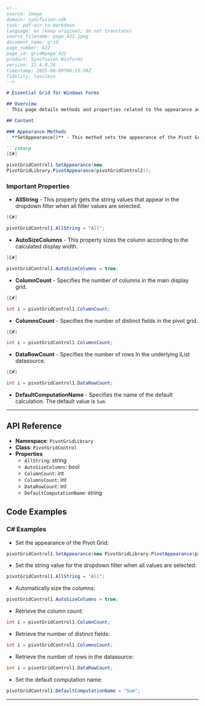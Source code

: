 ```markdown
<!--
source: image
domain: syncfusion-sdk
task: pdf-ocr-to-markdown
language: en (keep original; do not translate)
source_filename: page_422.jpeg
document_name: grid
page_number: 422
page_id: grid#page_422
product: Syncfusion Winforms
version: 11.4.0.26
timestamp: 2025-08-09T06:15:39Z
fidelity: lossless
-->

# Essential Grid for Windows Forms

## Overview
- This page details methods and properties related to the appearance and functionality of the Pivot Grid in Windows Forms.

## Content

### Appearance Methods
- **SetAppearance()** - This method sets the appearance of the Pivot Grid.

```csharp
[C#]

pivotGridControl1.SetAppearance(new
PivotGridLibrary.PivotAppearance(pivotGridControl2));
```

### Important Properties

- **AllString** - This property gets the string values that appear in the dropdown filter when all filter values are selected.

```csharp
[C#]

pivotGridControl1.AllString = "All";
```

- **AutoSizeColumns** - This property sizes the column according to the calculated display width.

```csharp
[C#]

pivotGridControl1.AutoSizeColumns = true;
```

- **ColumnCount** - Specifies the number of columns in the main display grid.

```csharp
[C#]

int i = pivotGridControl1.ColumnCount;
```

- **ColumnsCount** - Specifies the number of distinct fields in the pivot grid.

```csharp
[C#]

int i = pivotGridControl1.ColumnsCount;
```

- **DataRowCount** - Specifies the number of rows in the underlying IList datasource.

```csharp
[C#]

int i = pivotGridControl1.DataRowCount;
```

- **DefaultComputationName** - Specifies the name of the default calculation. The default value is `Sum`.

---

## API Reference
- **Namespace**: `PivotGridLibrary`
- **Class**: `PivotGridControl`
- **Properties**
  - `AllString`: string
  - `AutoSizeColumns`: bool
  - `ColumnCount`: int
  - `ColumnsCount`: int
  - `DataRowCount`: int
  - `DefaultComputationName`: string

## Code Examples

### C# Examples
- Set the appearance of the Pivot Grid:

```csharp
pivotGridControl1.SetAppearance(new PivotGridLibrary.PivotAppearance(pivotGridControl2));
```

- Set the string value for the dropdown filter when all values are selected:

```csharp
pivotGridControl1.AllString = "All";
```

- Automatically size the columns:

```csharp
pivotGridControl1.AutoSizeColumns = true;
```

- Retrieve the column count:

```csharp
int i = pivotGridControl1.ColumnCount;
```

- Retrieve the number of distinct fields:

```csharp
int i = pivotGridControl1.ColumnsCount;
```

- Retrieve the number of rows in the datasource:

```csharp
int i = pivotGridControl1.DataRowCount;
```

- Set the default computation name:

```csharp
pivotGridControl1.DefaultComputationName = "Sum";
```

---

<!-- tags: [Pivot Grid, Windows Forms, Appearances, Column Dimensions, Column Count, Field Count, Data Rows, Computation Name] keywords: [SetAppearance, AllString, AutoSizeColumns, ColumnCount, ColumnsCount, DataRowCount, DefaultComputationName, Pivot Grid, Windows Forms] -->
```